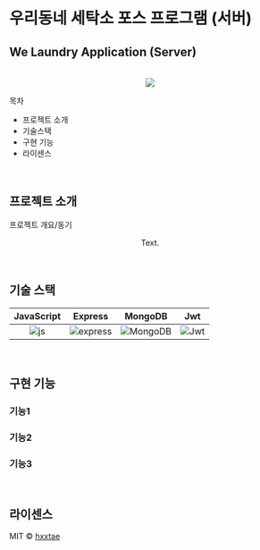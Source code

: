 # 우리동네 세탁소 포스 프로그램 (서버)

## We Laundry Application (Server)

<p align="center">
  <br>
  <img src="https://user-images.githubusercontent.com/79623316/175818637-4a2080fc-454c-4c37-97b0-81cba5cfa3ab.svg">
  <br>
</p>

목차
- 프로젝트 소개
- 기술스택
- 구현 기능
- 라이센스

<br>

## 프로젝트 소개

<p align="justify">
프로젝트 개요/동기
</p>

<p align="center">
Text.
</p>

<br>

## 기술 스택

| JavaScript | Express    | MongoDB    | Jwt    |
| :--------: | :--------: | :--------: | :----: |
|   ![js]    | ![express] | ![MongoDB] | ![Jwt] |

<br>

## 구현 기능

### 기능1
### 기능2
### 기능3


<br>

## 라이센스

MIT &copy; [hxxtae](mailto:fkdlxmfkdl1@gmail.com)

<!-- Stack Icon Refernces -->

[js]: https://user-images.githubusercontent.com/79623316/175768623-70eebdf4-b364-4169-887a-897e9b7e79ff.svg
[express]: https://user-images.githubusercontent.com/79623316/175768610-87b88173-79d2-4eb9-a6ff-c2f861fecca5.svg
[mongodb]: https://user-images.githubusercontent.com/79623316/175768561-f3886ba4-d0d2-4bb1-b1a1-ba64422415b8.svg
[jwt]: https://user-images.githubusercontent.com/79623316/175768540-b71c1cce-2f8d-4406-a8b9-de70d756a5be.svg









